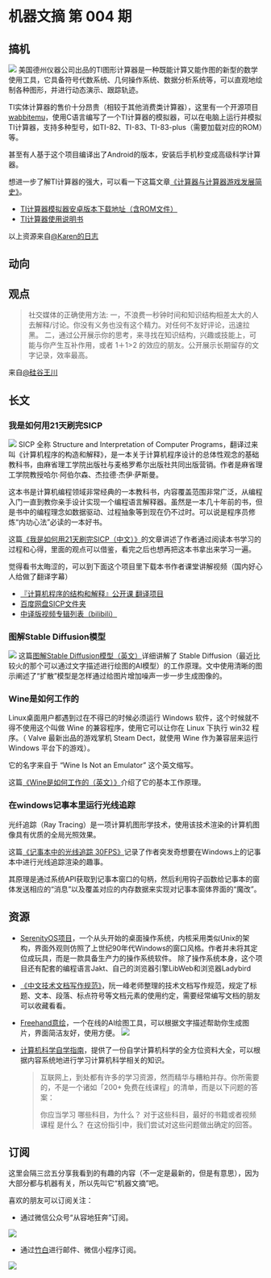 # 机器文摘 第 004 期
## 搞机
![](2022-10-18-09-53-01.png)
美国德州仪器公司出品的TI图形计算器是一种既能计算又能作图的新型的数学使用工具，它具备符号代数系统、几何操作系统、数据分析系统等，可以直观地绘制各种图形，并进行动态演示、跟踪轨迹。

TI实体计算器的售价十分昂贵（相较于其他消费类计算器），这里有一个开源项目[wabbitemu](http://wabbitemu.org/)，使用C语言编写了一个TI计算器的模拟器，可以在电脑上运行并模拟TI计算器，支持多种型号，如TI-82、TI-83、TI-83-plus（需要加载对应的ROM）等。

甚至有人基于这个项目编译出了Android的版本，安装后手机秒变成高级科学计算器。

想进一步了解TI计算器的强大，可以看一下这篇文章[《计算器与计算器游戏发展简史》](https://zhuanlan.zhihu.com/p/148392866)。


- [TI计算器模拟器安卓版本下载地址（含ROM文件）](http://www.liubaoyi.com/wp-content/uploads/2014/11/Android_Wabbitemu.zip)
- [TI计算器使用说明书](http://www.liubaoyi.com/wp-content/uploads/2014/11/CX-C-CAS-%E5%9B%BE%E5%BD%A2%E8%AE%A1%E7%AE%97%E5%99%A8%E6%93%8D%E4%BD%9C%E6%8C%87%E5%8D%97.zip)

以上资源来自[@Karen的日志](http://www.liubaoyi.com/)

## 动向

## 观点
>社交媒体的正确使用方法:
> 一，不浪费一秒钟时间和知识结构相差太大的人去解释/讨论。你没有义务也没有这个精力。对任何不友好评论，迅速拉黑。 
> 二，通过公开展示你的思考，来寻找在知识结构，兴趣或技能上，可能与你产生互补作用，或者 1＋1>2 的效应的朋友。公开展示长期留存的文字记录，效率最高。

来自[@硅谷王川](https://weibo.com/5339148412/Mal0hACJr)

## 长文
### 我是如何用21天刷完SICP
![](2022-10-18-10-56-50.png)
SICP 全称 Structure and Interpretation of Computer Programs，翻译过来叫《计算机程序的构造和解释》，是一本关于计算机程序设计的总体性观念的基础教科书，由麻省理工学院出版社与麦格罗希尔出版社共同出版营销。作者是麻省理工学院教授哈尔·阿伯尔森、杰拉德·杰伊·萨斯曼。

这本书是计算机编程领域非常经典的一本教科书，内容覆盖范围非常广泛，从编程入门一直到教你亲手设计实现一个编程语言解释器。虽然是一本几十年前的书，但是书中的编程理念如数据驱动、过程抽象等到现在仍不过时。可以说是程序员修炼“内功心法”必读的一本好书。

这篇[《我是如何用21天刷完SICP（中文）》](http://numbbbbb.com/2016/03/28/20160328_%E6%88%91%E5%A6%82%E4%BD%95%E7%94%A8%E4%B8%A4%E5%91%A8%E6%97%B6%E9%97%B4%E5%88%B7%E5%AE%8C%20SICP/)的文章讲述了作者通过阅读本书学习的过程和心得，里面的观点可以借鉴，看完之后也想再把这本书拿出来学习一遍。

觉得看书太晦涩的，可以到下面这个项目里下载本书作者课堂讲解视频（国内好心人给做了翻译字幕）
- [『计算机程序的结构和解释』公开课 翻译项目](https://learningsicp.github.io/)
- [百度网盘SICP文件夹](https://pan.baidu.com/s/1o78bsYA)
- [中译版视频专辑列表（bilibili）](https://www.bilibili.com/video/av8515129/)

### 图解Stable Diffusion模型
![](2022-10-18-10-55-05.png)
这篇[图解Stable Diffusion模型（英文）](https://jalammar.github.io/illustrated-stable-diffusion/)详细讲解了 Stable Diffusion（最近比较火的那个可以通过文字描述进行绘图的AI模型）的工作原理。文中使用清晰的图示阐述了“扩散”模型是怎样通过给图片增加噪声一步一步生成图像的。

### Wine是如何工作的

Linux桌面用户都遇到过在不得已的时候必须运行 Windows 软件，这个时候就不得不使用这个叫做 Wine 的兼容程序，使用它可以让你在 Linux 下执行 win32 程序。（ Valve 最新出品的游戏掌机 Steam Dect，就使用 Wine 作为兼容层来运行 Windows 平台下的游戏）。

它的名字来自于 “Wine Is Not an Emulator” 这个英文缩写。

这篇[《Wine是如何工作的（英文）》](https://werat.dev/blog/how-wine-works-101/)介绍了它的基本工作原理。

### 在windows记事本里运行光线追踪

光纤追踪（Ray Tracing）是一项计算机图形学技术，使用该技术渲染的计算机图像具有优质的全局光照效果。

这篇[《记事本中的光线追踪 30FPS》](http://kylehalladay.com/blog/2020/05/20/Rendering-With-Notepad.html)记录了作者突发奇想要在Windows上的记事本中进行光线追踪渲染的趣事。

其原理是通过系统API获取到记事本窗口的句柄，然后利用钩子函数给记事本的窗体发送相应的“消息”以及覆盖对应的内存数据来实现对记事本窗体界面的“魔改”。

## 资源
- [SerenityOS项目](github.com/SerenityOS/serenity)，一个从头开始的桌面操作系统，内核采用类似Unix的架构，界面外观则仿照了上世纪90年代Windows的窗口风格。作者并未将其定位成玩具，而是一款具备生产力的操作系统软件。 除了操作系统本身，这个项目还有配套的编程语言Jakt、自己的浏览器引擎LibWeb和浏览器Ladybird ​​​
- [《中文技术文档写作规范》](https://github.com/ruanyf/document-style-guide)，阮一峰老师整理的技术文档写作规范，规定了标题、文本、段落、标点符号等文档元素的使用约定，需要经常编写文档的朋友可以收藏看看。
- [Freehand意绘](https://freehand.yunwooo.com/)，一个在线的AI绘图工具，可以根据文字描述帮助你生成图片，界面简洁友好，使用方便。
 ![](2022-10-18-10-58-24.png)

- [计算机科学自学指南](https://github.com/izackwu/TeachYourselfCS-CN)，提供了一份自学计算机科学的全方位资料大全，可以根据内容系统地进行学习计算机科学相关的知识。

  >互联网上，到处都有许多的学习资源，然而精华与糟粕并存。你所需要的，不是一个诸如「200+ 免费在线课程」的清单，而是以下问题的答案：
  >
  >你应当学习 哪些科目，为什么？
  >对于这些科目，最好的书籍或者视频课程 是什么？
  >在这份指引中，我们尝试对这些问题做出确定的回答。


## 订阅
这里会隔三岔五分享我看到的有趣的内容（不一定是最新的，但是有意思），因为大部分都与机器有关，所以先叫它“机器文摘”吧。

喜欢的朋友可以订阅关注：

- 通过微信公众号“从容地狂奔”订阅。

![](../weixin.jpg)

- 通过[竹白](https://zhubai.love/)进行邮件、微信小程序订阅。

![](../zhubai.jpg)